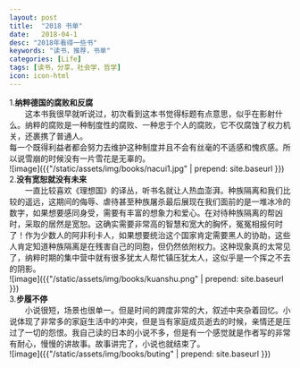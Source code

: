 ```yaml
---
layout: post
title:  "2018 书单"
date:   2018-04-1
desc: "2018年看得一些书"
keywords: "读书，推荐，书单"
categories: [Life]
tags: [读书，分享，社会学，哲学]
icon: icon-html
---
```

1.**纳粹德国的腐败和反腐**  
&emsp;&emsp;这本书我很早就听说过，初次看到这本书觉得标题有点意思，似乎在影射什么。纳粹的腐败是一种制度性的腐败、一种忠于个人的腐败，它不仅腐蚀了权力机关，还裹携了普通人。  
每一个既得利益者都会努力去维护这种制度并且不会有丝毫的不适感和愧疚感。所以说雪崩的时候没有一片雪花是无辜的。  
![image]({{"/static/assets/img/books/nacui1.jpg" | prepend: site.baseurl }})  
2.**没有宽恕就没有未来**  
&emsp;&emsp;一直比较喜欢《理想国》的译丛，听书名就让人热血澎湃。种族隔离和我们比较的遥远，这期间的侮辱、虐待甚至种族屠杀最后展现在我们面前的是一堆冰冷的数字，如果想要感同身受，需要有丰富的想象力和爱心。在对待种族隔离的帮凶时，采取的居然是宽恕。这确实需要非常高的智慧和宽大的胸怀，冤冤相报何时了！作为少数人的阿非利卡人，如果想要统治这个国家肯定需要黑人的协助，这些人肯定知道种族隔离是在残害自己的同胞，但仍然依附权力。这种现象真的太常见了，纳粹时期的集中营中就有很多犹太人帮忙镇压犹太人，这似乎是一个挥之不去的阴影。  
![image]({{"/static/assets/img/books/kuanshu.png" | prepend: site.baseurl }})  
3.**步履不停**  
&emsp;&emsp;小说很短，场景也很单一。但是时间的跨度非常的大，叙述中夹杂着回忆。小说体现了非常多的家庭生活中的冲突，但是当有家庭成员逝去的时候，亲情还是压过了一切的怨恨。我自己读的日本的小说不多，但是有一个感觉就是作者写的非常有耐心，慢慢的讲故事。故事讲完了，小说也就结束了。  
![image]({{"/static/assets/img/books/buting" | prepend: site.baseurl }})  
    
